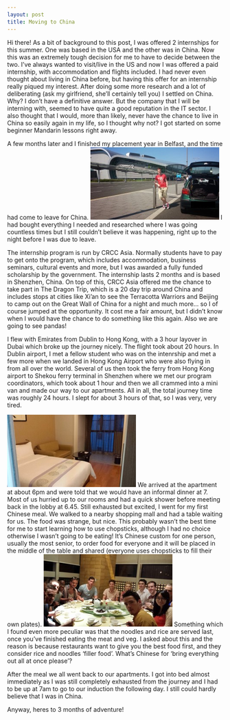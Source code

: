 ```yaml
---
layout: post
title: Moving to China
---
```


Hi there! As a bit of background to this post, I was offered 2 internships for this summer. One was based in the USA and the other was in China. Now this was an extremely tough decision for me to have to decide between the two. I’ve always wanted to visit/live in the US and now I was offered a paid internship, with accommodation and flights included. I had never even thought about living in China before, but having this offer for an internship really piqued my interest. After doing some more research and a lot of deliberating (ask my girlfriend, she’ll certainly tell you) I settled on China. Why? I don’t have a definitive answer. But the company that I will be interning with, seemed to have quite a good reputation in the IT sector. I also thought that I would, more than likely, never have the chance to live in China so easily again in my life, so I thought why not? I got started on some beginner Mandarin lessons right away.

A few months later and I finished my placement year in Belfast, and the time had come to leave for China. ![float-right](/images/Me-at-Dublin-Airport-300x168.jpg "Me at Dublin airport") I had bought everything I needed and researched where I was going countless times but I still couldn’t believe it was happening, right up to the night before I was due to leave.

The internship program is run by CRCC Asia. Normally students have to pay to get onto the program, which includes accommodation, business seminars, cultural events and more, but I was awarded a fully funded scholarship by the government. The internship lasts 2 months and is based in Shenzhen, China. On top of this, CRCC Asia offered me the chance to take part in The Dragon Trip, which is a 20 day trip around China and includes stops at cities like Xi’an to see the Terracotta Warriors and Beijing to camp out on the Great Wall of China for a night and much more… so I of course jumped at the opportunity. It cost me a fair amount, but I didn’t know when I would have the chance to do something like this again. Also we are going to see pandas!

I flew with Emirates from Dublin to Hong Kong, with a 3 hour layover in Dubai which broke up the journey nicely. The flight took about 20 hours. In Dublin airport, I met a fellow student who was on the intenrship and met a few more when we landed in Hong Kong Airport who were also flying in from all over the world. Several of us then took the ferry from Hong Kong airport to Shekou ferry terminal in Shenzhen where we met our program coordinators, which took about 1 hour and then we all crammed into a mini van and made our way to our apartments. All in all, the total journey time was roughly 24 hours. I slept for about 3 hours of that, so I was very, very tired.

![float-left](/images/Apartment-300x168.jpg "My apartment")
We arrived at the apartment at about 6pm and were told that we would have an informal dinner at 7. Most of us hurried up to our rooms and had a quick shower before meeting back in the lobby at 6.45. Still exhausted but excited, I went for my first Chinese meal. We walked to a nearby shopping mall and had a table waiting for us. The food was strange, but nice. This probably wasn’t the best time for me to start learning how to use chopsticks, although I had no choice otherwise I wasn’t going to be eating! It’s Chinese custom for one person, usually the most senior, to order food for everyone and it will be placed in the middle of the table and shared (everyone uses chopsticks to fill their own plates). ![float-right](/images/First-Meal-300x168.jpg "First meal in China") Something which I found even more peculiar was that the noodles and rice are served last, once you’ve finished eating the meat and veg. I asked about this and the reason is because restaurants want to give you the best food first, and they consider rice and noodles ‘filler food’. What’s Chinese for ‘bring everything out all at once please’?

After the meal we all went back to our apartments. I got into bed almost immediately as I was still completely exhausted from the journey and I had to be up at 7am to go to our induction the following day. I still could hardly believe that I was in China.

Anyway, heres to 3 months of adventure!
